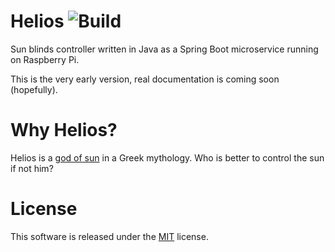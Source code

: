 # Helios ![Build](https://github.com/mwierzchowski/helios/workflows/Build/badge.svg)
Sun blinds controller written in Java as a Spring Boot microservice running on Raspberry Pi.

This is the very early version, real documentation is coming soon (hopefully). 

# Why Helios?
Helios is a [god of sun](https://en.wikipedia.org/wiki/Helios) in a Greek mythology. Who is better to
control the sun if not him? 

# License
This software is released under the [MIT](LICENSE) license.
